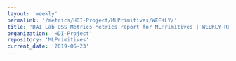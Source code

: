 ```yaml
---
layout: 'weekly'
permalink: '/metrics/HDI-Project/MLPrimitives/WEEKLY/'
title: 'DAI Lab OSS Metrics Metrics report for MLPrimitives | WEEKLY-REPORT-2019-06-23'
organization: 'HDI-Project'
repository: 'MLPrimitives'
current_date: '2019-06-23'
---
```

